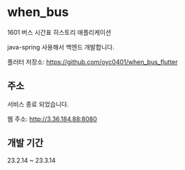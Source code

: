 # when_bus
1601 버스 시간표 히스토리 애플리케이션


java-spring 사용해서 백엔드 개발합니다.

플러터 저장소: https://github.com/oyc0401/when_bus_flutter

## 주소
서비스 종료 되었습니다.

웹 주소: http://3.36.184.88:8080



## 개발 기간
23.2.14 ~ 23.3.14

